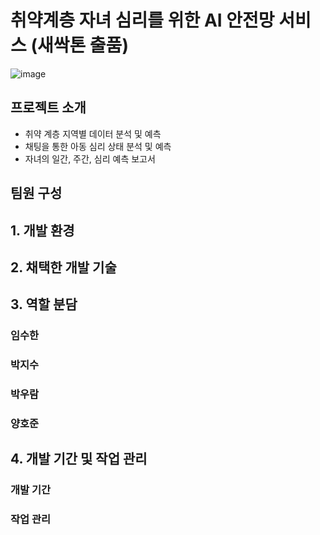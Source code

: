 # 취약계층 자녀 심리를 위한 AI 안전망 서비스 (새싹톤 출품)
![image](https://github.com/user-attachments/assets/6d35e995-d5d1-4f27-aa2f-d6052a195d77)

## 프로젝트 소개
- 취약 계층 지역별 데이터 분석 및 예측
- 채팅을 통한 아동 심리 상태 분석 및 예측
- 자녀의 일간, 주간, 심리 예측 보고서

## 팀원 구성

## 1. 개발 환경

## 2. 채택한 개발 기술

## 3. 역할 분담
### 임수한

### 박지수

### 박우람

### 양호준

## 4. 개발 기간 및 작업 관리
### 개발 기간

### 작업 관리

